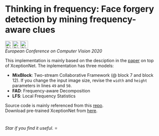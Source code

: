 # Thinking in frequency: Face forgery detection by mining frequency-aware clues

<img alt="GitHub top language" src="https://img.shields.io/github/languages/top/Leminhbinh0209/F3Net?style=for-the-badge" height="25"><img alt="GitHub last commit" src="https://img.shields.io/github/last-commit/Leminhbinh0209/F3Net?style=for-the-badge" height="25"><img alt="GitHub repo size" src="https://img.shields.io/github/repo-size/Leminhbinh0209/F3Net?style=for-the-badge" height="25">
<br />
*European Conference on Computer Vision 2020* <br /> 


This implementation is mainly based on the desciption in the [paper](https://www.ecva.net/papers/eccv_2020/papers_ECCV/papers/123570086.pdf) on top of XceptionNet. The inplementation has three models:
* **MixBlock**: Two-stream Collaborative Framework (@ block 7 and block 12). If you change the input image size, revise the ```width``` and ```height``` parameters in lines ```49``` and ```50```.
* **FAD**: Frequency-aware Decomposition
* **LFS**: Local Frequency Statistics


Source code is mainly referenced from this [repo](https://github.com/yyk-wew/F3Net). <br />
Download pre-trained XceptionNet from [here](http://data.lip6.fr/cadene/pretrainedmodels/xception-b5690688.pth).
#
*Star if you find it useful.* ⭐
